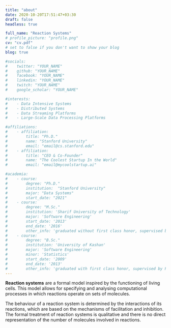 ```yaml
---
title: "about"
date: 2020-10-20T17:51:47+03:30
draft: false
headless: true

full_name: "Reaction Systems"
# profile_picture: "profile.png"
cv: "cv.pdf"
# set to false if you don't want to show your blog
blog: true

#socials:
#    twitter: "YOUR_NAME"
#    github: "YOUR_NAME"
#    facebook: "YOUR_NAME"
#    linkedin: "YOUR_NAME"
#    twitch: "YOUR_NAME"
#    google_scholar: "YOUR_NAME"

#interests:
#    - Data Intensive Systems
#    - Distributed Systems
#    - Data Streaming Platforms
#    - Large-Scale Data Processing Platforms

#affiliations:
#    - affiliation:
#        title: "Ph.D."
#        name: "Stanford University"
#        email: "email@cs.stanford.edu"
#    - affiliation:
#        title: "CEO & Co-Founder"
#        name: "The Coolest Startup In the World"
#        email: "email@mycoolstartup.ai"

#academia:
#    - course:
#        degree: "Ph.D."
#        institution:  "Stanford University"
#        major: "Data Systems"
#        start_date: "2021"
#    - course:
#        degree: "M.Sc."
#        institution: 'Sharif University of Technology'
#        major: 'Software Engineering'
#        start_date: '2013'
#        end_date: '2016'
#        other_info: 'graduated without first class honor, supervised by Prof. Very Cool!'
#    - course:
#        degree: "B.Sc."
#        institution: 'University of Kashan'
#        major: 'Software Engineering'
#        minor: 'Statistics'
#        start_date: '2009'
#        end_date: '2013'
#        other_info: 'graduated with first class honor, supervised by Prof.  Cool!'
---
```


**Reaction systems** are a formal model inspired by the functioning of living cells. This model allows for specifying and analysing computational processes in which reactions operate on sets of molecules.

The behaviour of a reaction system is determined by the interactions of its reactions,
which are based on the mechanisms of facilitation and inhibition.
The formal treatment of reaction systems is qualitative and there is
no direct representation of the number of molecules involved in reactions.

